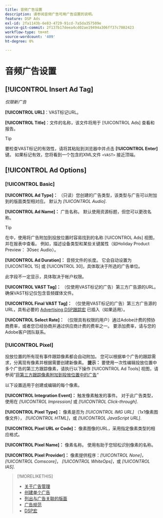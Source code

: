 ```yaml
---
title: 音频广告设置
description: 请参阅音频广告可用广告设置的说明。
feature: DSP Ads
exl-id: 2fa1143b-6e83-4729-91cd-7a5da357509e
source-git-commit: 2f137b17deea4cd02ae19494a306ff37c7002423
workflow-type: tm+mt
source-wordcount: '409'
ht-degree: 0%

---
```


# 音频广告设置

## [!UICONTROL Insert Ad Tag]

*仅限新广告*

**[!UICONTROL URL]**：VAST标记URL。

**[!UICONTROL Title]**：文件的名称，该文件将用于 [!UICONTROL Ads] 查看和报告。

>[!TIP]
>
> 要检查VAST标记的有效性，请将其粘贴到浏览器中并点击 **[!UICONTROL Enter]** 键。 如果标记有效，您将看到一个包含的XML文件 `<VAST>` 接近顶端。

## [!UICONTROL Ad Options]

### [!UICONTROL Basic]

**[!UICONTROL Ad Type]：** （只读）您创建的广告类型，该类型与广告可以附加到的版面类型相对应。 默认为 *[!UICONTROL Audio]*.

**[!UICONTROL Ad Name]：** 广告名称。 默认使用资源标题，但您可以更改名称。

>[!TIP]
>
> 在中，使用将广告附加到投放位置时容易找到的名称 [!UICONTROL Ads] 视图，并在报表中查看。 例如，描述设备类型和某些关键属性（如Holiday Product Preview： 30sec Audio）。

**[!UICONTROL Ad Duration]：** 音频文件的长度。 它会自动设置为 [!UICONTROL 15] 或 [!UICONTROL 30]，具体取决于所选的广告单位。

此字段不一定显示，具体取决于帐户权限。

**[!UICONTROL VAST Tag]：** （仅使用VAST标记的广告）第三方广告源的URL。 确保VAST标记仅包含音频媒体文件。

**[!UICONTROL Final VAST Tag]：** （仅使用VAST标记的广告）第三方广告源的URL，具有必要的 [Advertising DSP跟踪宏](/help/dsp/campaign-management/macros.md) 已插入（如果适用）。

**[!UICONTROL Select Rate]：** （仅限具有权限的用户）通过Adobe计费的预协商费率，或者您已经协商并通过供应商计费的费率之一。 要添加费率，请与您的Adobe客户团队联系。

### [!UICONTROL Pixel]

投放位置的所有现有事件跟踪像素都会自动附加。 您可以根据单个广告的跟踪需求，分离现有像素并根据需要创建新像素。 **提示：** 要使用一次性编辑投放位置中多个广告的第三方跟踪像素，请执行以下操作 [!UICONTROL Ad Tools] 视图，请参阅“[将第三方跟踪像素附加到投放位置中的广告](/help/dsp/campaign-management/ads/ad-attach-to-placement.md#attach-pixels-ads)“

以下设置适用于创建或编辑的每个像素。

**[!UICONTROL Integration Event]：** 触发像素触发的事件。 对于此广告类型，使用在 *[!UICONTROL Impression]* 或 *[!UICONTROL Click-through]*.

**[!UICONTROL Pixel Type]：** 像素是否为 *[!UICONTROL IMG URL]* （1x1像素图像文件）， *[!UICONTROL HTML]*，或 *[!UICONTROL JavaScript URL]*.

**[!UICONTROL Pixel URL or Code]：** 像素图像的URL，采用指定像素类型的相应格式。

**[!UICONTROL Pixel Name]：** 像素名称。 使用有助于您轻松识别像素的名称。

**[!UICONTROL Pixel Provider]：** 像素提供程序：*[!UICONTROL None]*， *[!UICONTROL Comscore]*， *[!UICONTROL WhiteOps]*，或 *[!UICONTROL IAS]*.

>[!MORELIKETHIS]
>
>* [关于广告管理](ad-about.md)
>* [创建单个广告](ad-create.md)
>* [列出与广告关联的版面](/help/dsp/campaign-management/ads/ad-list-placements.md)
>* [广告规范](ad-specs.md)
>* [DSP宏](/help/dsp/campaign-management/macros.md)
